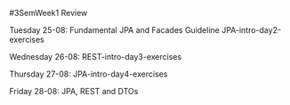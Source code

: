 #3SemWeek1 Review

Tuesday 25-08: 
Fundamental JPA and Facades Guideline
JPA-intro-day2-exercises

Wednesday 26-08:
REST-intro-day3-exercises

Thursday 27-08:
JPA-intro-day4-exercises

Friday 28-08:
JPA, REST and DTOs
